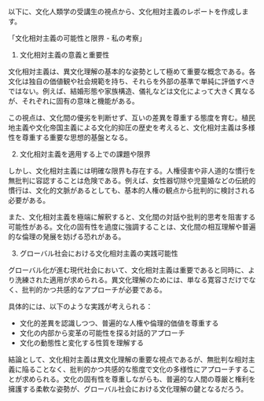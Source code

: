 以下に、文化人類学の受講生の視点から、文化相対主義のレポートを作成します。

「文化相対主義の可能性と限界 - 私の考察」

1. 文化相対主義の意義と重要性

文化相対主義は、異文化理解の基本的な姿勢として極めて重要な概念である。各文化は独自の価値観や社会規範を持ち、それらを外部の基準で単純に評価すべきではない。例えば、結婚形態や家族構造、儀礼などは文化によって大きく異なるが、それぞれに固有の意味と機能がある。

この視点は、文化間の優劣を判断せず、互いの差異を尊重する態度を育む。植民地主義や文化帝国主義による文化的抑圧の歴史を考えると、文化相対主義は多様性を尊重する重要な思想的基盤となる。

2. 文化相対主義を適用する上での課題や限界

しかし、文化相対主義には明確な限界も存在する。人権侵害や非人道的な慣行を無批判に容認することは危険である。例えば、女性器切除や児童婚などの伝統的慣行は、文化的文脈があるとしても、基本的人権の観点から批判的に検討される必要がある。

また、文化相対主義を極端に解釈すると、文化間の対話や批判的思考を阻害する可能性がある。文化の固有性を過度に強調することは、文化間の相互理解や普遍的な倫理の発展を妨げる恐れがある。

3. グローバル社会における文化相対主義の実践可能性

グローバル化が進む現代社会において、文化相対主義は重要であると同時に、より洗練された適用が求められる。異文化理解のためには、単なる寛容さだけでなく、批判的かつ共感的なアプローチが必要である。

具体的には、以下のような実践が考えられる：
- 文化的差異を認識しつつ、普遍的な人権や倫理的価値を尊重する
- 文化の内部から変革の可能性を探る対話的アプローチ
- 文化の動態性と変化する性質を理解する

結論として、文化相対主義は異文化理解の重要な視点であるが、無批判な相対主義に陥ることなく、批判的かつ共感的な態度で文化の多様性にアプローチすることが求められる。文化の固有性を尊重しながらも、普遍的な人間の尊厳と権利を擁護する柔軟な姿勢が、グローバル社会における文化理解の鍵となるだろう。